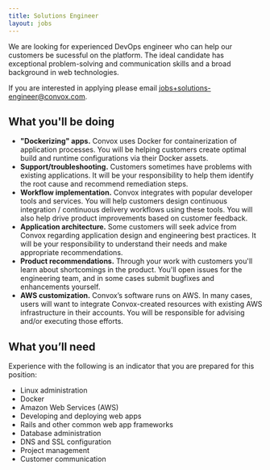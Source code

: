 ```yaml
---
title: Solutions Engineer
layout: jobs
---
```


We are looking for experienced DevOps engineer who can help our customers be sucessful on the platform. The ideal candidate has exceptional problem-solving and communication skills and a broad background in web technologies.

If you are interested in applying please email <a href="mailto:jobs+solutions-engineer@convox.com">jobs+solutions-engineer@convox.com</a>. 

## What you'll be doing
- **"Dockerizing" apps.** Convox uses Docker for containerization of application processes. You will be helping customers create optimal build and runtime configurations via their Docker assets.
- **Support/troubleshooting.** Customers sometimes have problems with existing applications. It will be your responsibility to help them identify the root cause and recommend remediation steps.
- **Workflow implementation.** Convox integrates with popular developer tools and services. You will help customers design continuous integration / continuous delivery workflows using these tools. You will also help drive product improvements based on customer feedback.
- **Application architecture.** Some customers will seek advice from Convox regarding application design and engineering best practices. It will be your responsibility to understand their needs and make appropriate recommendations.
- **Product recommendations.** Through your work with customers you'll learn about shortcomings in the product. You'll open issues for the engineering team, and in some cases submit bugfixes and enhancements yourself.
- **AWS customization.** Convox’s software runs on AWS. In many cases, users will want to integrate Convox-created resources with existing AWS infrastructure in their accounts. You will be responsible for advising and/or executing those efforts.

## What you’ll need
Experience with the following is an indicator that you are prepared for this position: 

- Linux administration
- Docker
- Amazon Web Services (AWS)
- Developing and deploying web apps
- Rails and other common web app frameworks
- Database administration
- DNS and SSL configuration
- Project management
- Customer communication
